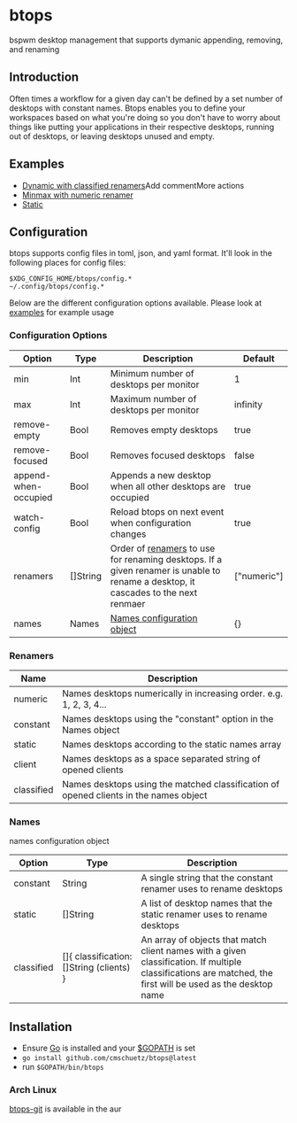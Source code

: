 # btops

bspwm desktop management that supports dymanic appending, removing, and renaming

## Introduction

Often times a workflow for a given day can't be defined by a set number of desktops with constant names. Btops enables you to define your workspaces based on what you're doing so you don't have to worry about things like putting your applications in their respective desktops, running out of desktops, or leaving desktops unused and empty.

## Examples

- [Dynamic with classified renamers](https://github.com/cmschuetz/btops/blob/master/examples/classified.toml)Add commentMore actions
- [Minmax with numeric renamer](https://github.com/cmschuetz/btops/blob/master/examples/minmax.toml)
- [Static](https://github.com/cmschuetz/btops/blob/master/examples/static.toml)

## Configuration

btops supports config files in toml, json, and yaml format. It'll look in the following places for config files:

```
$XDG_CONFIG_HOME/btops/config.*
~/.config/btops/config.*
```

Below are the different configuration options available. Please look at [examples](https://github.com/cmschuetz/btops/tree/master/examples) for example usage

### Configuration Options

| Option | Type | Description | Default |
| ------ | ---- | ----------- | ------- |
| min | Int | Minimum number of desktops per monitor | 1 |
| max | Int | Maximum number of desktops per monitor | infinity |
| remove-empty | Bool | Removes empty desktops | true |
| remove-focused | Bool | Removes focused desktops | false |
| append-when-occupied | Bool | Appends a new desktop when all other desktops are occupied | true |
| watch-config | Bool | Reload btops on next event when configuration changes | true |
| renamers | []String | Order of [renamers](#renamers) to use for renaming desktops. If a given renamer is unable to rename a desktop, it cascades to the next renmaer | ["numeric"] |
| names | Names | [Names configuration object](#names) | {} |

### Renamers

| Name | Description |
| ---- | ----------- |
| numeric | Names desktops numerically in increasing order. e.g. 1, 2, 3, 4... |
| constant | Names desktops using the "constant" option in the Names object |
| static | Names desktops according to the static names array |
| client | Names desktops as a space separated string of opened clients |
| classified | Names desktops using the matched classification of opened clients in the names object |

### Names
names configuration object

| Option | Type | Description |
| ------ | ---- | ----------- |
| constant | String | A single string that the constant renamer uses to rename desktops |
| static | []String | A list of desktop names that the static renamer uses to rename desktops |
| classified | []{ classification: []String (clients) } | An array of objects that match client names with a given classification.  If multiple classifications are matched, the first will be used as the desktop name |

## Installation

- Ensure [Go](https://go.dev/) is installed and your [$GOPATH](https://go.dev/wiki/GOPATH) is set
- `go install github.com/cmschuetz/btops@latest`
- run `$GOPATH/bin/btops`

### Arch Linux
[btops-git](https://aur.archlinux.org/packages/btops-git/) is available in the aur

